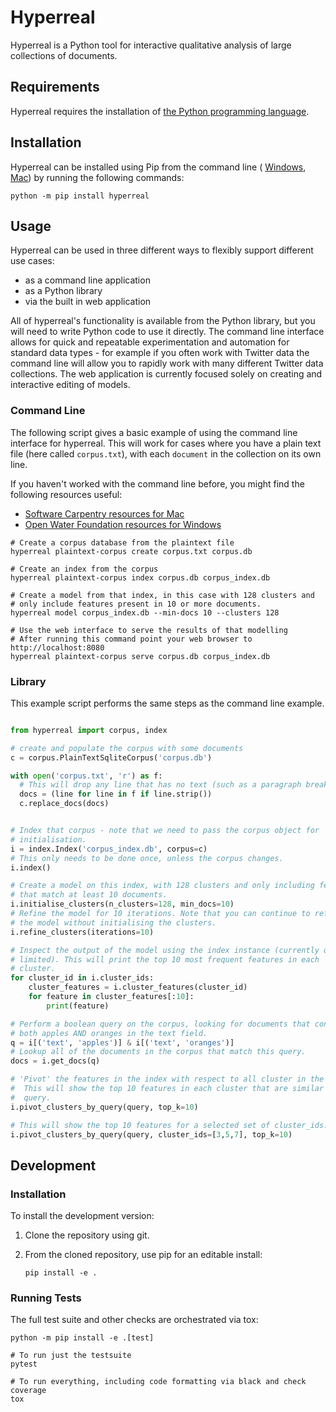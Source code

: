 # Hyperreal

Hyperreal is a Python tool for interactive qualitative analysis of large
collections of documents.


## Requirements

Hyperreal requires the installation of [the Python programming language](https://www.python.org/downloads/).


## Installation

Hyperreal can be installed using Pip from the command line (
[Windows](https://learn.openwaterfoundation.org/owf-learn-windows-shell/introduction/introduction/#windows-command-shell),
[Mac](https://support.apple.com/en-au/guide/terminal/apd5265185d-f365-44cb-8b09-71a064a42125/mac))
by running the following commands:

```
python -m pip install hyperreal
```

## Usage

Hyperreal can be used in three different ways to flexibly support different
use cases:

- as a command line application
- as a Python library
- via the built in web application

All of hyperreal's functionality is available from the Python library, but you
will need to write Python code to use it directly. The command line interface
allows for quick and repeatable experimentation and automation for standard
data types - for example if you often work with Twitter data the command line
will allow you to rapidly work with many different Twitter data collections.
The web application is currently focused solely on creating and interactive
editing of models.


### Command Line

The following script gives a basic example of using the command line interface
for hyperreal. This will work for cases where you have a plain text file
(here called `corpus.txt`), with each `document` in the collection on its own
line.

If you haven't worked with the command line before, you might find the
following resources useful:

- [Software Carpentry resources for Mac](https://swcarpentry.github.io/shell-novice/)
- [Open Water Foundation resources for Windows](https://learn.openwaterfoundation.org/owf-learn-windows-shell/)

```
# Create a corpus database from the plaintext file
hyperreal plaintext-corpus create corpus.txt corpus.db

# Create an index from the corpus
hyperreal plaintext-corpus index corpus.db corpus_index.db

# Create a model from that index, in this case with 128 clusters and
# only include features present in 10 or more documents.
hyperreal model corpus_index.db --min-docs 10 --clusters 128

# Use the web interface to serve the results of that modelling
# After running this command point your web browser to http://localhost:8080
hyperreal plaintext-corpus serve corpus.db corpus_index.db

```

### Library

This example script performs the same steps as the command line example.


``` python

from hyperreal import corpus, index

# create and populate the corpus with some documents
c = corpus.PlainTextSqliteCorpus('corpus.db')

with open('corpus.txt', 'r') as f:
  # This will drop any line that has no text (such as a paragraph break)
  docs = (line for line in f if line.strip())
  c.replace_docs(docs)


# Index that corpus - note that we need to pass the corpus object for
# initialisation.
i = index.Index('corpus_index.db', corpus=c)
# This only needs to be done once, unless the corpus changes.
i.index()

# Create a model on this index, with 128 clusters and only including features
# that match at least 10 documents.
i.initialise_clusters(n_clusters=128, min_docs=10)
# Refine the model for 10 iterations. Note that you can continue to refine
# the model without initialising the clusters.
i.refine_clusters(iterations=10)

# Inspect the output of the model using the index instance (currently quite
# limited). This will print the top 10 most frequent features in each
# cluster.
for cluster_id in i.cluster_ids:
    cluster_features = i.cluster_features(cluster_id)
    for feature in cluster_features[:10]:
        print(feature)

# Perform a boolean query on the corpus, looking for documents that contain
# both apples AND oranges in the text field.
q = i[('text', 'apples')] & i[('text', 'oranges')]
# Lookup all of the documents in the corpus that match this query.
docs = i.get_docs(q)

# 'Pivot' the features in the index with respect to all cluster in the model.
#  This will show the top 10 features in each cluster that are similar to the
#  query.
i.pivot_clusters_by_query(query, top_k=10)

# This will show the top 10 features for a selected set of cluster_ids.
i.pivot_clusters_by_query(query, cluster_ids=[3,5,7], top_k=10)

```


## Development

### Installation

To install the development version:

1. Clone the repository using git.
2. From the cloned repository, use pip for an editable install:

    `pip install -e .`

### Running Tests

The full test suite and other checks are orchestrated via tox:

```
python -m pip install -e .[test]

# To run just the testsuite
pytest

# To run everything, including code formatting via black and check coverage
tox

```
